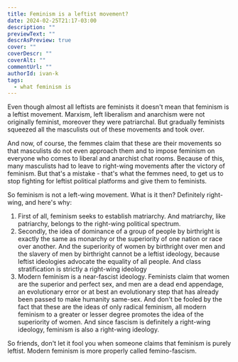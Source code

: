 ```yaml
---
title: Feminism is a leftist movement?
date: 2024-02-25T21:17-03:00
description: ""
previewText: ""
descrAsPreview: true
cover: ""
coverDescr: ""
coverAlt: ""
commentUrl: ""
authorId: ivan-k
tags:
  - what feminism is
---
```

Even though almost all leftists are feminists it doesn't mean that feminism is a leftist movement. Marxism, left liberalism and anarchism were not originally feminist, moreover they were patriarchal. But gradually feminists squeezed all the masculists out of these movements and took over.

And now, of course, the femmes claim that these are their movements so that masculists do not even approach them and to impose feminism on everyone who comes to liberal and anarchist chat rooms. Because of this, many masculists had to leave to right-wing movements after the victory of feminism. But that's a mistake - that's what the femmes need, to get us to stop fighting for leftist political platforms and give them to feminists.

So feminism is not a left-wing movement. What is it then? Definitely right-wing, and here's why:

1. First of all, feminism seeks to establish matriarchy. And matriarchy, like patriarchy, belongs to the right-wing political spectrum.
2. Secondly, the idea of dominance of a group of people by birthright is exactly the same as monarchy or the superiority of one nation or race over another. And the superiority of women by birthright over men and the slavery of men by birthright cannot be a leftist ideology, because leftist ideologies advocate the equality of all people. And class stratification is strictly a right-wing ideology
3. Modern feminism is a near-fascist ideology. Feminists claim that women are the superior and perfect sex, and men are a dead end appendage, an evolutionary error or at best an evolutionary step that has already been passed to make humanity same-sex. And don't be fooled by the fact that these are the ideas of only radical feminism, all modern feminism to a greater or lesser degree promotes the idea of the superiority of women. And since fascism is definitely a right-wing ideology, feminism is also a right-wing ideology.

So friends, don't let it fool you when someone claims that feminism is purely leftist. Modern feminism is more properly called femino-fascism.
